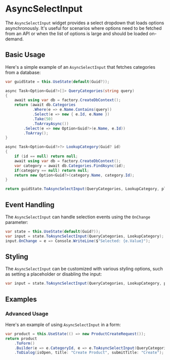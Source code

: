 # AsyncSelectInput

<Ingress Text="Create dropdown selectors that load options asynchronously from APIs or databases, perfect for large datasets and on-demand loading." />

The `AsyncSelectInput` widget provides a select dropdown that loads options asynchronously. It's useful for scenarios where options need to be fetched from an API or when the list of options is large and should be loaded on-demand.

## Basic Usage

Here's a simple example of an `AsyncSelectInput` that fetches categories from a database:

```csharp
var guidState = this.UseState(default(Guid?));

async Task<Option<Guid?>[]> QueryCategories(string query)
{
    await using var db = factory.CreateDbContext();
    return (await db.Categories
            .Where(e => e.Name.Contains(query))
            .Select(e => new { e.Id, e.Name })
            .Take(50)
            .ToArrayAsync())
        .Select(e => new Option<Guid?>(e.Name, e.Id))
        .ToArray();
}

async Task<Option<Guid?>?> LookupCategory(Guid? id)
{
    if (id == null) return null;
    await using var db = factory.CreateDbContext();
    var category = await db.Categories.FindAsync(id);
    if(category == null) return null;
    return new Option<Guid?>(category.Name, category.Id);
}

return guidState.ToAsyncSelectInput(QueryCategories, LookupCategory, placeholder:"Select Category");
```

## Event Handling

The `AsyncSelectInput` can handle selection events using the `OnChange` parameter:

```csharp
var state = this.UseState(default(Guid?));
var input = state.ToAsyncSelectInput(QueryCategories, LookupCategory);
input.OnChange = e => Console.WriteLine($"Selected: {e.Value}");
```

## Styling

The `AsyncSelectInput` can be customized with various styling options, such as setting a placeholder or disabling the input:

```csharp
var input = state.ToAsyncSelectInput(QueryCategories, LookupCategory, placeholder:"Select Category", disabled: true);
```

<WidgetDocs Type="Ivy.AsyncSelectInput" ExtensionTypes="Ivy.AsyncSelectInputExtensions" SourceUrl="https://github.com/Ivy-Interactive/Ivy-Framework/blob/main/Ivy/Widgets/Inputs/AsyncSelectInput.cs"/>

## Examples

### Advanced Usage

Here's an example of using `AsyncSelectInput` in a form:

```csharp
var product = this.UseState(() => new ProductCreateRequest());
return product
    .ToForm()
    .Builder(e => e.CategoryId, e => e.ToAsyncSelectInput(QueryCategories, LookupCategory, placeholder: "Select Category"))
    .ToDialog(isOpen, title: "Create Product", submitTitle: "Create");
``` 